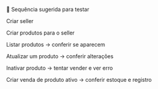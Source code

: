 🔹 Sequência sugerida para testar

Criar seller

Criar produtos para o seller

Listar produtos → conferir se aparecem

Atualizar um produto → conferir alterações

Inativar produto → tentar vender e ver erro

Criar venda de produto ativo → conferir estoque e registro